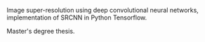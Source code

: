 Image super-resolution using deep convolutional neural networks, implementation of SRCNN in Python Tensorflow. 

Master's degree thesis.
